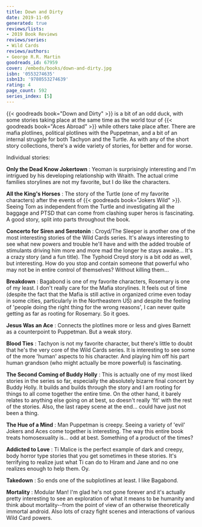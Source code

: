 ```yaml
---
title: Down and Dirty
date: 2019-11-05
generated: true
reviews/lists:
- 2019 Book Reviews
reviews/series:
- Wild Cards
reviews/authors:
- George R.R. Martin
goodreads_id: 67959
cover: /embeds/books/down-and-dirty.jpg
isbn: '0553274635'
isbn13: '9780553274639'
rating: 4
page_count: 592
series_index: [5]
---
```

{{< goodreads book="Down and Dirty" >}} is a bit of an odd duck, with some stories taking place at the same time as the world tour of {{< goodreads book="Aces Abroad" >}} while others take place after. There are mafia plotlines, political plotlines with the Puppetman, and a bit of an internal struggle for both Tachyon and the Turtle. As with any of the short story collections, there's a wide variety of stories, for better and for worse.  

Individual stories:  

<!--more-->

 **Only the Dead Know Jokertown** : Yeoman is surprisingly interesting and I'm intrigued by his developing relationship with Wraith. The actual crime families storylines are not my favorite, but I do like the characters.  

**All the King's Horses** : The story of the Turtle (one of my favorite characters) after the events of {{< goodreads book="Jokers Wild" >}}. Seeing Tom as independent from the Turtle and investigating all the baggage and PTSD that can come from clashing super heros is fascinating. A good story, split into parts throughout the book.  

**Concerto for Siren and Serotonin** : Croyd/The Sleeper is another one of the most interesting stories of the Wild Cards series. It's always interesting to see what new powers and trouble he'll have and with the added trouble of stimulants driving him more and more mad the longer he stays awake... It's a crazy story (and a fun title). The Typhoid Croyd story is a bit odd as well, but interesting. How do you stop and contain someone that powerful who may not be in entire control of themselves? Without killing them...  

 **Breakdown** : Bagabond is one of my favorite characters, Rosemary is one of my least. I don't really care for the Mafia storylines. It feels out of time (despite the fact that the Mafia is still active in organized crime even today in some cities, particularly in the Northeastern US) and despite the feeling of 'people doing the right thing for the wrong reasons', I can never quite getting as far as rooting for Rosemary. So it goes.  

**Jesus Was an Ace** : Connects the plotlines more or less and gives Barnett as a counterpoint to Puppetman. But a weak story.  

**Blood Ties** : Tachyon is not my favorite character, but there's little to doubt that he's the very core of the Wild Cards series. It is interesting to see some of the more 'human' aspects to his character. And playing him off his part human grandson (who might actually be more powerful) is fascinating.  

**The Second Coming of Buddy Holly** : This is actually one of my most liked stories in the series so far, especially the absolutely bizarre final concert by Buddy Holly. It builds and builds through the story and I am rooting for things to all come together the entire time. On the other hand, it barely relates to anything else going on at best, so doesn't really 'fit' with the rest of the stories. Also, the last rapey scene at the end... could have just not been a thing.  

**The Hue of a Mind** : Man Puppetman is creepy. Seeing a variety of 'evil' Jokers and Aces come together is interesting. The way this entire book treats homosexuality is... odd at best. Something of a product of the times?  

**Addicted to Love** : Ti Malice is the perfect example of dark and creepy, body horror type stories that you get sometimes in these stories. It's terrifying to realize just what Ti can do to Hiram and Jane and no one realizes enough to help them. Oy.  

**Takedown** : So ends one of the subplotlines at least. I like Bagabond.  

**Mortality** : Modular Man! I'm glad he's not gone forever and it's actually pretty interesting to see an exploration of what it means to be humanity and think about mortality--from the point of view of an otherwise theoretically immortal android. Also lots of crazy fight scenes and interactions of various Wild Card powers.